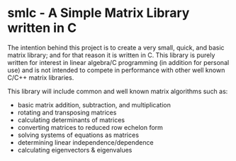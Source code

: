 # smlc - A Simple Matrix Library written in C

The intention behind this project is to create a very small, quick, and basic matrix library; and for that reason it is written in C. This library is purely written for interest in linear algebra/C programming (in addition for personal use) and is not intended to compete in performance with other well known C/C++ matrix libraries. 

This library will include common and well known matrix algorithms such as:
  - basic matrix addition, subtraction, and multiplication
  - rotating and transposing matrices
  - calculating determinants of matrices
  - converting matrices to reduced row echelon form
  - solving systems of equations as matrices 
  - determining linear independence/dependence 
  - calculating eigenvectors & eigenvalues
  
